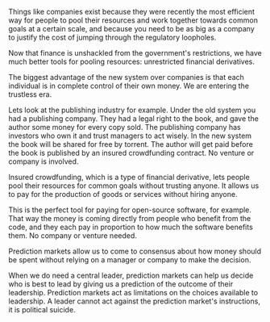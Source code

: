 Things like companies exist because they were recently the most efficient way for people to pool their resources and work together towards common goals at a certain scale, and because you need to be as big as a company to justify the cost of jumping through the regulatory loopholes.

Now that finance is unshackled from the government's restrictions, we have much better tools for pooling resources: unrestricted financial derivatives.

The biggest advantage of the new system over companies is that each individual is in complete control of their own money. We are entering the trustless era.

Lets look at the publishing industry for example. Under the old system you had a publishing company. They had a legal right to the book, and gave the author some money for every copy sold. The publishing company has investors who own it and trust managers to act wisely.
In the new system the book will be shared for free by torrent. The author will get paid before the book is published by an insured crowdfunding contract. No venture or company is involved.

Insured crowdfunding, which is a type of financial derivative, lets people pool their resources for common goals without trusting anyone. It allows us to pay for the production of goods or services without hiring anyone.

This is the perfect tool for paying for open-source software, for example. That way the money is coming directly from people who benefit from the code, and they each pay in proportion to how much the software benefits them. No company or venture needed.

Prediction markets allow us to come to consensus about how money should be spent without relying on a manager or company to make the decision.

When we do need a central leader, prediction markets can help us decide who is best to lead by giving us a prediction of the outcome of their leadership.
Prediction markets act as limitations on the choices available to leadership. A leader cannot act against the prediction market's instructions, it is political suicide.
